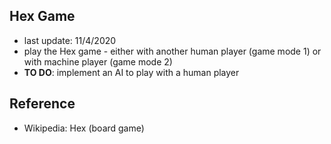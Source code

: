 ## Hex Game

* last update: 11/4/2020
* play the Hex game - either with another human player (game mode 1) or with machine player (game mode 2)
* **TO DO**: implement an AI to play with a human player

## Reference

* Wikipedia: Hex (board game)
